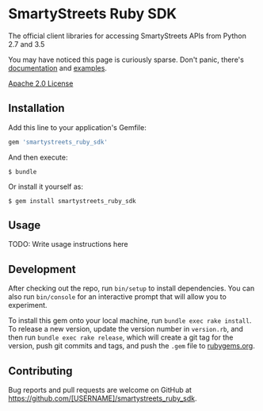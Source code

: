 # SmartyStreets Ruby SDK

The official client libraries for accessing SmartyStreets APIs from Python 2.7 and 3.5

You may have noticed this page is curiously sparse. Don't panic, there's [documentation](https://smartystreets.com/docs/sdk/ruby) and [examples](examples).

[Apache 2.0 License](LICENSE.txt)

## Installation

Add this line to your application's Gemfile:

```ruby
gem 'smartystreets_ruby_sdk'
```

And then execute:

    $ bundle

Or install it yourself as:

    $ gem install smartystreets_ruby_sdk

## Usage

TODO: Write usage instructions here

## Development

After checking out the repo, run `bin/setup` to install dependencies. You can also run `bin/console` for an interactive prompt that will allow you to experiment.

To install this gem onto your local machine, run `bundle exec rake install`. To release a new version, update the version number in `version.rb`, and then run `bundle exec rake release`, which will create a git tag for the version, push git commits and tags, and push the `.gem` file to [rubygems.org](https://rubygems.org).

## Contributing

Bug reports and pull requests are welcome on GitHub at https://github.com/[USERNAME]/smartystreets_ruby_sdk.

